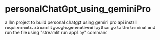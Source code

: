 # personalChatGpt_using_geminiPro
a llm project to build personal chatgpt using gemini pro api 
install requirements:
        streamlit
        google.generativeai
        Ipython
go to the terminal and run the file using "streamlit run app1.py" command

